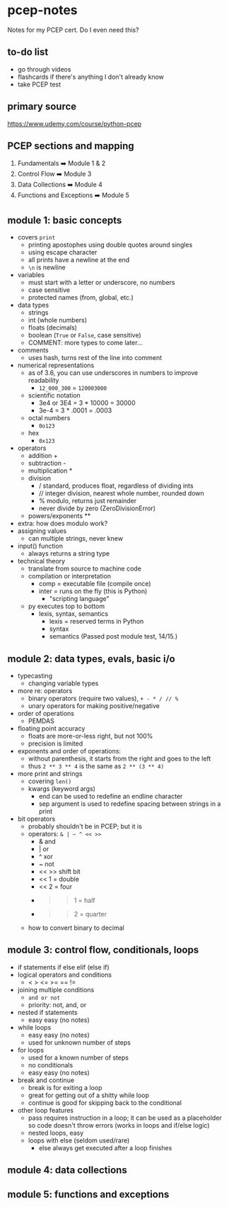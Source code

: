 # pcep-notes
Notes for my PCEP cert. Do I even need this?

## to-do list
* go through videos
* flashcards if there's anything I don't already know
* take PCEP test

## primary source
https://www.udemy.com/course/python-pcep

## PCEP sections and mapping
1. Fundamentals ➡️ Module 1 & 2
2. Control Flow ➡️ Module 3
3. Data Collections ➡️ Module 4
4. Functions and Exceptions ➡️ Module 5

## module 1: basic concepts
* covers ```print```
    * printing apostophes using double quotes around singles
    * using escape character
    * all prints have a newline at the end
    * ```\n``` is newline
* variables
    * must start with a letter or underscore, no numbers
    * case sensitive
    * protected names (from, global, etc.)
* data types
    * strings
    * int (whole numbers)
    * floats (decimals)
    * boolean (```True``` or ```False```, case sensitive)
    * COMMENT: more types to come later...
* comments
    * uses hash, turns rest of the line into comment
* numerical representations
    * as of 3.6, you can use underscores in numbers to improve readability
        * ```12_000_300``` = ```120003000```
    * scientific notation
        * 3e4 or 3E4 = 3 * 10000 = 30000
        * 3e-4 = 3 * .0001 = .0003
    * octal numbers
        * ```0o123```
    * hex
        * ```0x123```
* operators
    * addition +
    * subtraction -
    * multiplication *
    * division
        * / standard, produces float, regardless of dividing ints
        * // integer division, nearest whole number, rounded down
        * % modulo, returns just remainder
        * never divide by zero (ZeroDivisionError)
    * powers/exponents **
* extra: how does modulo work?
* assigning values
    * can multiple strings, never knew
* input() function
    * always returns a string type
* technical theory
    * translate from source to machine code
    * compilation or interpretation
        * comp = executable file (compile once)
        * inter = runs on the fly (this is Python)
            * "scripting language"
    * py executes top to bottom
        * lexis, syntax, semantics
            * lexis = reserved terms in Python
            * syntax
            * semantics
(Passed post module test, 14/15.)

## module 2: data types, evals, basic i/o
* typecasting
    * changing variable types
* more re: operators
    * binary operators (require two values), ```+ - * / // %```
    * unary operators for making positive/negative
* order of operations
    * PEMDAS
* floating point accuracy
    * floats are more-or-less right, but not 100%
    * precision is limited
* exponents and order of operations:
    * without parenthesis, it starts from the right and goes to the left
    * thus ```2 ** 3 ** 4``` is the same as ```2 ** (3 ** 4)```
* more print and strings
    * covering ```len()```
    * kwargs (keyword args)
        * end can be used to redefine an endline character
        * sep argument is used to redefine spacing between strings in a print
* bit operators
    * probably shouldn't be in PCEP; but it is
    * operators: ```& | ~ ^ << >>```
        * & and
        * | or
        * ^ xor
        * ~ not
        * << >> shift bit
        * << 1 = double
        * << 2 = four
        * >> 1 = half
        * >> 2 = quarter
    * how to convert binary to decimal

## module 3: control flow, conditionals, loops
* if statements
    if else elif (else if)
* logical operators and conditions
    * < > <= >= == !=
* joining multiple conditions
    * ```and or not```
    * priority: not, and, or
* nested if statements
    * easy easy (no notes)
* while loops
    * easy easy (no notes)
    * used for unknown number of steps
* for loops
    * used for a known number of steps
    * no conditionals
    * easy easy (no notes)
* break and continue
    * break is for exiting a loop
    * great for getting out of a shitty while loop
    * continue is good for skipping back to the conditional
* other loop features
    * pass requires instruction in a loop; it can be used as a placeholder so code doesn't throw errors (works in loops and if/else logic)
    * nested loops, easy
    * loops with else (seldom used/rare)
        * else always get executed after a loop finishes
    

## module 4: data collections

## module 5: functions and exceptions

